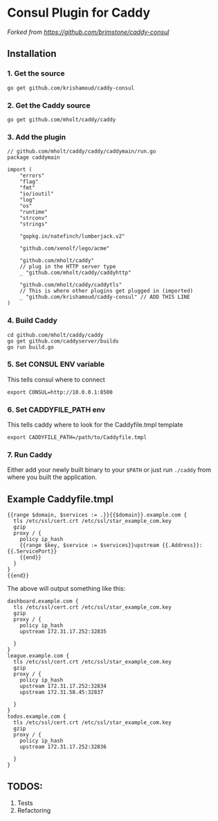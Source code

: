 # Consul Plugin for Caddy

*Forked from https://github.com/brimstone/caddy-consul*

## Installation

### 1. Get the source
```
go get github.com/krishamoud/caddy-consul
```

### 2. Get the Caddy source
```
go get github.com/mholt/caddy/caddy
```

### 3. Add the plugin
```
// github.com/mholt/caddy/caddy/caddymain/run.go
package caddymain

import (
	"errors"
	"flag"
	"fmt"
	"io/ioutil"
	"log"
	"os"
	"runtime"
	"strconv"
	"strings"

	"gopkg.in/natefinch/lumberjack.v2"

	"github.com/xenolf/lego/acme"

	"github.com/mholt/caddy"
	// plug in the HTTP server type
	_ "github.com/mholt/caddy/caddyhttp"

	"github.com/mholt/caddy/caddytls"
	// This is where other plugins get plugged in (imported)
	_ "github.com/krishamoud/caddy-consul" // ADD THIS LINE
)
```

### 4. Build Caddy
```
cd github.com/mholt/caddy/caddy
go get github.com/caddyserver/builds
go run build.go
```

### 5. Set CONSUL ENV variable
This tells consul where to connect
```
export CONSUL=http://10.0.0.1:8500
```

### 6. Set CADDYFILE_PATH env
This tells caddy where to look for the Caddyfile.tmpl template
```
export CADDYFILE_PATH=/path/to/Caddyfile.tmpl
```

### 7. Run Caddy
Either add your newly built binary to your `$PATH` or just run `./caddy` from where you built the application.

## Example Caddyfile.tmpl
```
{{range $domain, $services := .}}{{$domain}}.example.com {
  tls /etc/ssl/cert.crt /etc/ssl/star_example_com.key
  gzip
  proxy / {
    policy ip_hash
    {{range $key, $service := $services}}upstream {{.Address}}:{{.ServicePort}}
    {{end}}
  }
}
{{end}}
```

The above will output something like this:

```
dashboard.example.com {
  tls /etc/ssl/cert.crt /etc/ssl/star_example_com.key
  gzip
  proxy / {
    policy ip_hash
    upstream 172.31.17.252:32835

  }
}
league.example.com {
  tls /etc/ssl/cert.crt /etc/ssl/star_example_com.key
  gzip
  proxy / {
    policy ip_hash
    upstream 172.31.17.252:32834
    upstream 172.31.58.45:32837

  }
}
todos.example.com {
  tls /etc/ssl/cert.crt /etc/ssl/star_example_com.key
  gzip
  proxy / {
    policy ip_hash
    upstream 172.31.17.252:32836

  }
}
```

## TODOS:
1. Tests
2. Refactoring
